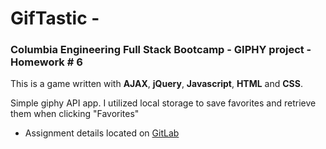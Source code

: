 # GifTastic - 
### Columbia Engineering Full Stack Bootcamp - GIPHY project - Homework # 6


This is a game written with **AJAX**, **jQuery**, **Javascript**, **HTML** and **CSS**.

Simple giphy API app. I utilized local storage to save favorites and retrieve them when clicking "Favorites"

* Assignment details located on [GitLab](https://columbia.bootcampcontent.com/columbia-bootcamp/COLNYC201809FSF2/blob/master/01_homework/week_06/homework.md)

